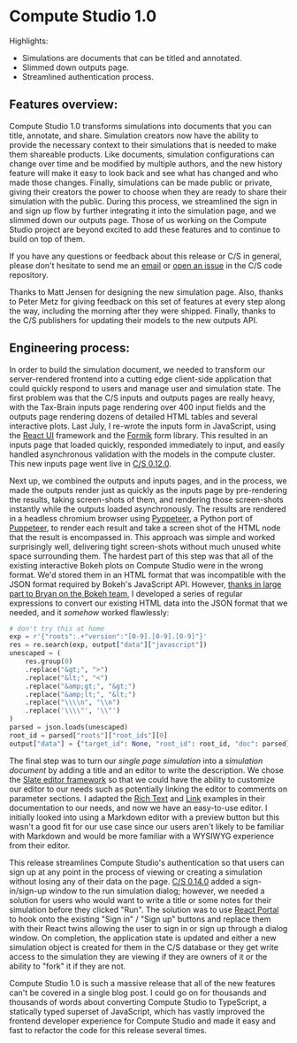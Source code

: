 # Compute Studio 1.0



Highlights:

- Simulations are documents that can be titled and annotated.
- Slimmed down outputs page.
- Streamlined authentication process.

## Features overview:

Compute Studio 1.0 transforms simulations into documents that you can title, annotate, and share. Simulation creators now have the ability to provide the necessary context to their simulations that is needed to make them shareable products. Like documents, simulation configurations can change over time and be modified by multiple authors, and the new history feature will make it easy to look back and see what has changed and who made those changes. Finally, simulations can be made public or private, giving their creators the power to choose when they are ready to share their simulation with the public. During this process, we streamlined the sign in and sign up flow by further integrating it into the simulation page, and we slimmed down our outputs page.  Those of us working on the Compute Studio project are beyond excited to add these features and to continue to build on top of them. 

If you have any questions or feedback about this release or C/S in general, please don't hesitate to send me an [email](mailto:hank@compute.studio) or [open an issue](https://github.com/compute-tooling/compute-studio/issues/new) in the C/S code repository.

Thanks to Matt Jensen for designing the new simulation page. Also, thanks to Peter Metz for giving feedback on this set of features at every step along the way, including the morning after they were shipped. Finally, thanks to the C/S publishers for updating their models to the new outputs API.

## Engineering process: 

In order to build the simulation document, we needed to transform our server-rendered frontend into a cutting edge client-side application that could quickly respond to users and manage user and simulation state. The first problem was that the C/S inputs and outputs pages are really heavy, with the Tax-Brain inputs page rendering over 400 input fields and the outputs page rendering dozens of detailed HTML tables and several interactive plots. Last July, I re-wrote the inputs form in JavaScript, using the [React UI](https://reactjs.org/) framework and the [Formik](https://jaredpalmer.com/formik/) form library. This resulted in an inputs page that loaded quickly, responded immediately to input, and easily handled asynchronous validation with the models in the compute cluster. This new inputs page went live in [C/S 0.12.0](https://hankdoupe.com/posts/COMP-0.12.0.html).

Next up, we combined the outputs and inputs pages, and in the process, we made the outputs render just as quickly as the inputs page by pre-rendering the results, taking screen-shots of them, and rendering those screen-shots instantly while the outputs loaded asynchronously. The results are rendered in a headless chromium browser using [Pyppeteer](https://github.com/miyakogi/pyppeteer), a Python port of [Puppeteer](https://github.com/puppeteer/puppeteer), to render each result and take a screen shot of the HTML node that the result is encompassed in. This approach was simple and worked surprisingly well, delivering tight screen-shots without much unused white space surrounding them. The hardest part of this step was that all of the existing interactive Bokeh plots on Compute Studio were in the wrong format.  We'd stored them in an HTML format that was incompatible with the JSON format required by Bokeh's JavaScript API. However, [thanks in large part to Bryan on the Bokeh team](https://discourse.bokeh.org/t/migrating-from-components-to-json-items/4104/4), I developed a series of regular expressions to convert our existing HTML data into the JSON format that we needed, and it *somehow* worked flawlessly:

```python
# don't try this at home
exp = r'{"roots":.+"version":"[0-9].[0-9].[0-9]"}'
res = re.search(exp, output["data"]["javascript"])
unescaped = (
    res.group(0)
    .replace("&gt;", ">")
    .replace("&lt;", "<")
    .replace("&amp;gt;", "&gt;")
    .replace("&amp;lt;", "&lt;")
    .replace("\\\\n", "\\n")
    .replace('\\\\"', '\\"')
)
parsed = json.loads(unescaped)
root_id = parsed["roots"]["root_ids"][0]
output["data"] = {"target_id": None, "root_id": root_id, "doc": parsed}
```



The final step was to turn our *single page simulation* into a *simulation document* by adding a title and an editor to write the description. We chose the [Slate editor framework](https://docs.slatejs.org/) so that we could have the ability to customize our editor to our needs such as potentially linking the editor to comments on parameter sections. I adapted the [Rich Text](https://www.slatejs.org/examples/richtext) and [Link](https://www.slatejs.org/examples/links) examples in their documentation to our needs, and now we have an easy-to-use editor. I initially looked into using a Markdown editor with a preview button but this wasn't a good fit for our use case since our users aren't likely to be familiar with Markdown and would be more familiar with a WYSIWYG experience from their editor.

This release streamlines Compute Studio's authentication so that users can sign up at any point in the process of viewing or creating a simulation without losing any of their data on the page. [C/S 0.14.0](https://hankdoupe.com/posts/Compute-Studio-0.13.0-0.14.0.html) added a sign-in/sign-up window to the run simulation dialog; however, we needed a solution for users who would want to write a title or some notes for their simulation before they clicked "Run". The solution was to use [React Portal](https://reactjs.org/docs/portals.html) to hook onto the existing "Sign in" / "Sign up" buttons and replace them with their React twins allowing the user to sign in or sign up through a dialog window. On completion, the application state is updated and either a new simulation object is created for them in the C/S database or they get write access to the simulation they are viewing if they are owners of it or the ability to "fork" it if they are not.

Compute Studio 1.0 is such a massive release that all of the new features can't be covered in a single blog post. I could go on for thousands and thousands of words about converting Compute Studio to TypeScript, a statically typed superset of JavaScript, which has vastly improved the frontend developer experience for Compute Studio and made it easy and fast to refactor the code for this release several times.

